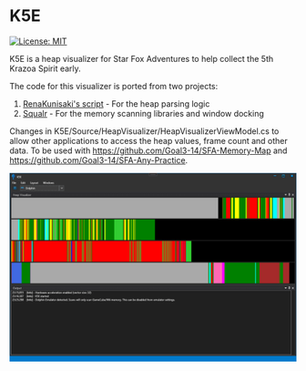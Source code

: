 # K5E

[![License: MIT](https://img.shields.io/badge/License-MIT-blue.svg)](https://opensource.org/licenses/MIT)

K5E is a heap visualizer for Star Fox Adventures to help collect the 5th Krazoa Spirit early.

The code for this visualizer is ported from two projects:
1) [RenaKunisaki's script](https://github.com/RenaKunisaki/StarFoxAdventures/blob/master/misc-scripts/identifyPointer.py) - For the heap parsing logic
2) [Squalr](https://github.com/Squalr/Squalr/) - For the memory scanning libraries and window docking

Changes in K5E/Source/HeapVisualizer/HeapVisualizerViewModel.cs to allow other applications to access the heap values, frame count and other data. To be used with https://github.com/Goal3-14/SFA-Memory-Map and https://github.com/Goal3-14/SFA-Any-Practice.

![SqualrGUI](Documentation/K5E.png)

